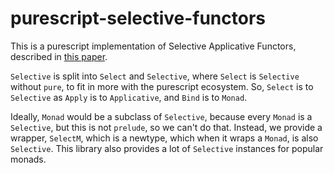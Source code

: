 # purescript-selective-functors

This is a purescript implementation of Selective Applicative Functors, described
in [this paper](https://eprints.ncl.ac.uk/file_store/production/258640/4FF2555F-0AEC-4876-9701-C83A3E5FFF52.pdf).

`Selective` is split into `Select` and `Selective`, where `Select` is
`Selective` without `pure`, to fit in more with the purescript ecosystem. So,
`Select` is to `Selective` as `Apply` is to `Applicative`, and `Bind` is to
`Monad`.

Ideally, `Monad` would be a subclass of `Selective`, because every `Monad` is
a `Selective`, but this is not `prelude`, so we can't do that. Instead, we
provide a wrapper, `SelectM`, which is a newtype, which when it wraps
a `Monad`, is also `Selective`. This library also provides a lot of `Selective`
instances for popular monads.
